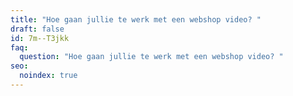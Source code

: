 ```yaml
---
title: "Hoe gaan jullie te werk met een webshop video? "
draft: false
id: 7m--T3jkk
faq:
  question: "Hoe gaan jullie te werk met een webshop video? "
seo:
  noindex: true
---
```

